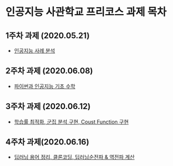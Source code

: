 # 인공지능 사관학교 프리코스 과제 목차

## 1주차 과제 (2020.05.21)
* [인공지능 사례 분석](/1과제물_제출.ipynb)
## 2주차 과제 (2020.06.08)
* [파이썬과 인공지능 기초 수학](/2주차과제.ipynb)
## 3주차 과제 (2020.06.12)
* [학습률 최적화, 군집 분석 구현, Coust Function 구현](/3주차_과제.ipynb)
## 4주차 과제(2020.06.16)
* [딥러닝 용어 정리, 클론코딩, 딥러닝순전파 & 역전파 계산](/4주차_과제.ipynb)
